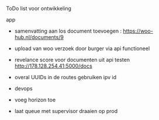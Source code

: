 ToDo list voor ontwikkeling

app

-   samenvatting aan los document toevoegen : https://woo-hub.nl/documents/9
-   upload van woo verzoek door burger via api functioneel
-   revelance score voor documenten uit api testen http://178.128.254.41:5000/docs
-   overal UUIDs in de routes gebruiken ipv id

-   devops
-   voeg horizon toe
-   laat queue met supervisor draaien op prod
